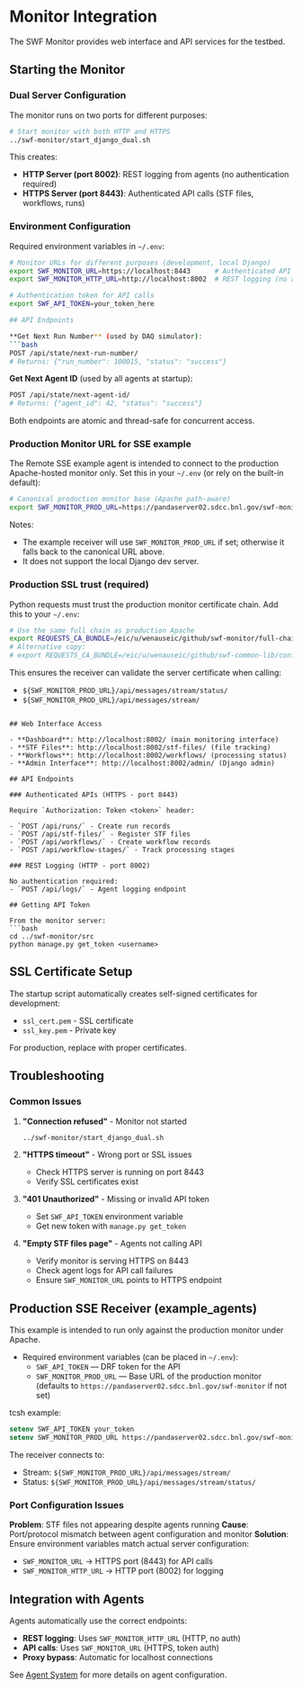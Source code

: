 # Monitor Integration

The SWF Monitor provides web interface and API services for the testbed.

## Starting the Monitor

### Dual Server Configuration

The monitor runs on two ports for different purposes:

```bash
# Start monitor with both HTTP and HTTPS
../swf-monitor/start_django_dual.sh
```

This creates:
- **HTTP Server (port 8002)**: REST logging from agents (no authentication required)
- **HTTPS Server (port 8443)**: Authenticated API calls (STF files, workflows, runs)

### Environment Configuration

Required environment variables in `~/.env`:

```bash
# Monitor URLs for different purposes (development, local Django)
export SWF_MONITOR_URL=https://localhost:8443      # Authenticated API calls
export SWF_MONITOR_HTTP_URL=http://localhost:8002  # REST logging (no auth)

# Authentication token for API calls
export SWF_API_TOKEN=your_token_here

## API Endpoints

**Get Next Run Number** (used by DAQ simulator):
```bash
POST /api/state/next-run-number/
# Returns: {"run_number": 100015, "status": "success"}
```

**Get Next Agent ID** (used by all agents at startup):
```bash
POST /api/state/next-agent-id/
# Returns: {"agent_id": 42, "status": "success"}
```

Both endpoints are atomic and thread-safe for concurrent access.

### Production Monitor URL for SSE example

The Remote SSE example agent is intended to connect to the production Apache-hosted monitor only. Set this in your `~/.env` (or rely on the built-in default):

```bash
# Canonical production monitor base (Apache path-aware)
export SWF_MONITOR_PROD_URL=https://pandaserver02.sdcc.bnl.gov/swf-monitor
```

Notes:
- The example receiver will use `SWF_MONITOR_PROD_URL` if set; otherwise it falls back to the canonical URL above.
- It does not support the local Django dev server.

### Production SSL trust (required)

Python requests must trust the production monitor certificate chain. Add this to your `~/.env`:

```bash
# Use the same full chain as production Apache
export REQUESTS_CA_BUNDLE=/eic/u/wenauseic/github/swf-monitor/full-chain.pem
# Alternative copy:
# export REQUESTS_CA_BUNDLE=/eic/u/wenauseic/github/swf-common-lib/config/full-chain.pem
```

This ensures the receiver can validate the server certificate when calling:
- `${SWF_MONITOR_PROD_URL}/api/messages/stream/status/`
- `${SWF_MONITOR_PROD_URL}/api/messages/stream/`
```

## Web Interface Access

- **Dashboard**: http://localhost:8002/ (main monitoring interface)
- **STF Files**: http://localhost:8002/stf-files/ (file tracking)
- **Workflows**: http://localhost:8002/workflows/ (processing status)
- **Admin Interface**: http://localhost:8002/admin/ (Django admin)

## API Endpoints

### Authenticated APIs (HTTPS - port 8443)

Require `Authorization: Token <token>` header:

- `POST /api/runs/` - Create run records
- `POST /api/stf-files/` - Register STF files
- `POST /api/workflows/` - Create workflow records
- `POST /api/workflow-stages/` - Track processing stages

### REST Logging (HTTP - port 8002)

No authentication required:
- `POST /api/logs/` - Agent logging endpoint

## Getting API Token

From the monitor server:
```bash
cd ../swf-monitor/src
python manage.py get_token <username>
```

## SSL Certificate Setup

The startup script automatically creates self-signed certificates for development:
- `ssl_cert.pem` - SSL certificate
- `ssl_key.pem` - Private key

For production, replace with proper certificates.

## Troubleshooting

### Common Issues

1. **"Connection refused"** - Monitor not started
   ```bash
   ../swf-monitor/start_django_dual.sh
   ```

2. **"HTTPS timeout"** - Wrong port or SSL issues
   - Check HTTPS server is running on port 8443
   - Verify SSL certificates exist

3. **"401 Unauthorized"** - Missing or invalid API token
   - Set `SWF_API_TOKEN` environment variable
   - Get new token with `manage.py get_token`

4. **"Empty STF files page"** - Agents not calling API
   - Verify monitor is serving HTTPS on 8443
   - Check agent logs for API call failures
   - Ensure `SWF_MONITOR_URL` points to HTTPS endpoint

## Production SSE Receiver (example_agents)

This example is intended to run only against the production monitor under Apache.

- Required environment variables (can be placed in `~/.env`):
   - `SWF_API_TOKEN` — DRF token for the API
   - `SWF_MONITOR_PROD_URL` — Base URL of the production monitor (defaults to `https://pandaserver02.sdcc.bnl.gov/swf-monitor` if not set)

tcsh example:

```tcsh
setenv SWF_API_TOKEN your_token
setenv SWF_MONITOR_PROD_URL https://pandaserver02.sdcc.bnl.gov/swf-monitor
```

The receiver connects to:
- Stream: `${SWF_MONITOR_PROD_URL}/api/messages/stream/`
- Status: `${SWF_MONITOR_PROD_URL}/api/messages/stream/status/`

### Port Configuration Issues

**Problem**: STF files not appearing despite agents running
**Cause**: Port/protocol mismatch between agent configuration and monitor
**Solution**: Ensure environment variables match actual server configuration:
- `SWF_MONITOR_URL` → HTTPS port (8443) for API calls
- `SWF_MONITOR_HTTP_URL` → HTTP port (8002) for logging

## Integration with Agents

Agents automatically use the correct endpoints:
- **REST logging**: Uses `SWF_MONITOR_HTTP_URL` (HTTP, no auth)
- **API calls**: Uses `SWF_MONITOR_URL` (HTTPS, token auth)
- **Proxy bypass**: Automatic for localhost connections

See [Agent System](agents.md) for more details on agent configuration.